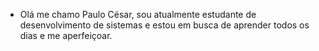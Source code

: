 - Olá me chamo Paulo César, sou atualmente estudante de
desenvolvimento de sistemas  e estou em busca de aprender
todos os dias e me aperfeiçoar.

<!---
PauloCesarDS/PauloCesarDS is a ✨ special ✨ repository because its `README.md` (this file) appears on your GitHub profile.
You can click the Preview link to take a look at your changes.
--->
